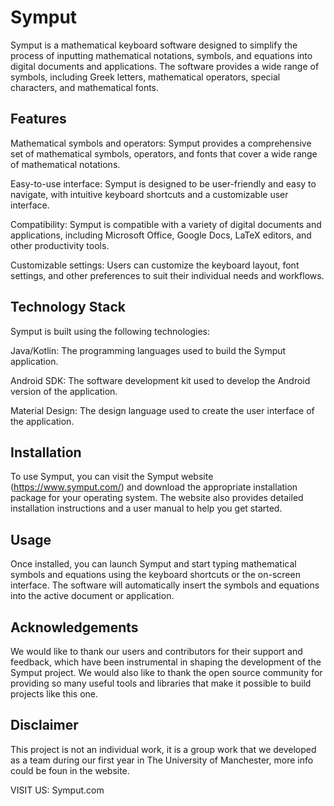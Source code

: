 # Symput
Symput is a mathematical keyboard software designed to simplify the process of inputting mathematical notations, symbols, and equations into digital documents and applications. The software provides a wide range of symbols, including Greek letters, mathematical operators, special characters, and mathematical fonts.

## Features
Mathematical symbols and operators: Symput provides a comprehensive set of mathematical symbols, operators, and fonts that cover a wide range of mathematical notations.

Easy-to-use interface: Symput is designed to be user-friendly and easy to navigate, with intuitive keyboard shortcuts and a customizable user interface.

Compatibility: Symput is compatible with a variety of digital documents and applications, including Microsoft Office, Google Docs, LaTeX editors, and other productivity tools.

Customizable settings: Users can customize the keyboard layout, font settings, and other preferences to suit their individual needs and workflows.

## Technology Stack
Symput is built using the following technologies:

Java/Kotlin: The programming languages used to build the Symput application.

Android SDK: The software development kit used to develop the Android version of the application.

Material Design: The design language used to create the user interface of the application.

## Installation
To use Symput, you can visit the Symput website (https://www.symput.com/) and download the appropriate installation package for your operating system. The website also provides detailed installation instructions and a user manual to help you get started.

## Usage
Once installed, you can launch Symput and start typing mathematical symbols and equations using the keyboard shortcuts or the on-screen interface. The software will automatically insert the symbols and equations into the active document or application.


## Acknowledgements
We would like to thank our users and contributors for their support and feedback, which have been instrumental in shaping the development of the Symput project. We would also like to thank the open source community for providing so many useful tools and libraries that make it possible to build projects like this one.

## Disclaimer
This project is not an individual work, it is a group work that we developed as a team during our first year in The University of Manchester, more info could be foun in the website.


VISIT US: Symput.com
